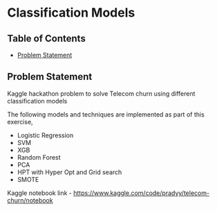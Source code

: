 # Classification Models


## Table of Contents
* [Problem Statement](#problem-statement)


## Problem Statement

Kaggle hackathon problem to solve Telecom churn using different classification models

The following models and techniques are implemented as part of this exercise,

- Logistic Regression
- SVM
- XGB
- Random Forest
- PCA
- HPT with Hyper Opt and Grid search
- SMOTE

Kaggle notebook link - https://www.kaggle.com/code/pradyy/telecom-churn/notebook
